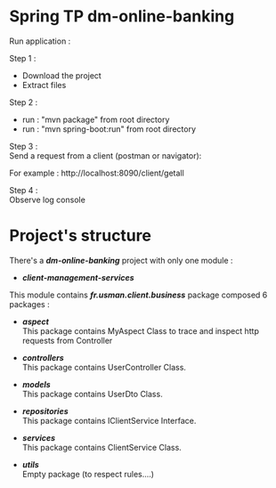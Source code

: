 # Spring TP dm-online-banking

Run application :  

Step 1 : 
- Download the project
- Extract files

Step 2 :
- run : "mvn package" from root directory 
- run : "mvn spring-boot:run" from root directory

Step 3 :  
Send a request from a client (postman or navigator):

For example : 
http://localhost:8090/client/getall

Step 4 :  
Observe log console 


# Project's  structure
  
There's a ***dm-online-banking*** project with only one module :
  
* ***client-management-services***  

This module contains ***fr.usman.client.business*** package composed 6 packages : 

* ***aspect***  
This package contains MyAspect Class to trace and inspect http requests from Controller

* ***controllers***  
This package contains UserController Class.

* ***models***  
This package contains UserDto Class.

* ***repositories***  
This package contains IClientService Interface.

* ***services***  
This package contains ClientService Class.

* ***utils***  
Empty package (to respect rules....)

 
